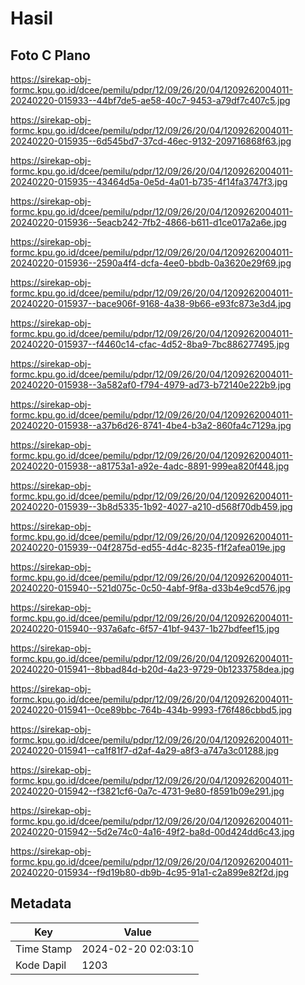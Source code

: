 # Hasil

## Foto C Plano

https://sirekap-obj-formc.kpu.go.id/dcee/pemilu/pdpr/12/09/26/20/04/1209262004011-20240220-015933--44bf7de5-ae58-40c7-9453-a79df7c407c5.jpg

https://sirekap-obj-formc.kpu.go.id/dcee/pemilu/pdpr/12/09/26/20/04/1209262004011-20240220-015935--6d545bd7-37cd-46ec-9132-209716868f63.jpg

https://sirekap-obj-formc.kpu.go.id/dcee/pemilu/pdpr/12/09/26/20/04/1209262004011-20240220-015935--43464d5a-0e5d-4a01-b735-4f14fa3747f3.jpg

https://sirekap-obj-formc.kpu.go.id/dcee/pemilu/pdpr/12/09/26/20/04/1209262004011-20240220-015936--5eacb242-7fb2-4866-b611-d1ce017a2a6e.jpg

https://sirekap-obj-formc.kpu.go.id/dcee/pemilu/pdpr/12/09/26/20/04/1209262004011-20240220-015936--2590a4f4-dcfa-4ee0-bbdb-0a3620e29f69.jpg

https://sirekap-obj-formc.kpu.go.id/dcee/pemilu/pdpr/12/09/26/20/04/1209262004011-20240220-015937--bace906f-9168-4a38-9b66-e93fc873e3d4.jpg

https://sirekap-obj-formc.kpu.go.id/dcee/pemilu/pdpr/12/09/26/20/04/1209262004011-20240220-015937--f4460c14-cfac-4d52-8ba9-7bc886277495.jpg

https://sirekap-obj-formc.kpu.go.id/dcee/pemilu/pdpr/12/09/26/20/04/1209262004011-20240220-015938--3a582af0-f794-4979-ad73-b72140e222b9.jpg

https://sirekap-obj-formc.kpu.go.id/dcee/pemilu/pdpr/12/09/26/20/04/1209262004011-20240220-015938--a37b6d26-8741-4be4-b3a2-860fa4c7129a.jpg

https://sirekap-obj-formc.kpu.go.id/dcee/pemilu/pdpr/12/09/26/20/04/1209262004011-20240220-015938--a81753a1-a92e-4adc-8891-999ea820f448.jpg

https://sirekap-obj-formc.kpu.go.id/dcee/pemilu/pdpr/12/09/26/20/04/1209262004011-20240220-015939--3b8d5335-1b92-4027-a210-d568f70db459.jpg

https://sirekap-obj-formc.kpu.go.id/dcee/pemilu/pdpr/12/09/26/20/04/1209262004011-20240220-015939--04f2875d-ed55-4d4c-8235-f1f2afea019e.jpg

https://sirekap-obj-formc.kpu.go.id/dcee/pemilu/pdpr/12/09/26/20/04/1209262004011-20240220-015940--521d075c-0c50-4abf-9f8a-d33b4e9cd576.jpg

https://sirekap-obj-formc.kpu.go.id/dcee/pemilu/pdpr/12/09/26/20/04/1209262004011-20240220-015940--937a6afc-6f57-41bf-9437-1b27bdfeef15.jpg

https://sirekap-obj-formc.kpu.go.id/dcee/pemilu/pdpr/12/09/26/20/04/1209262004011-20240220-015941--8bbad84d-b20d-4a23-9729-0b1233758dea.jpg

https://sirekap-obj-formc.kpu.go.id/dcee/pemilu/pdpr/12/09/26/20/04/1209262004011-20240220-015941--0ce89bbc-764b-434b-9993-f76f486cbbd5.jpg

https://sirekap-obj-formc.kpu.go.id/dcee/pemilu/pdpr/12/09/26/20/04/1209262004011-20240220-015941--ca1f81f7-d2af-4a29-a8f3-a747a3c01288.jpg

https://sirekap-obj-formc.kpu.go.id/dcee/pemilu/pdpr/12/09/26/20/04/1209262004011-20240220-015942--f3821cf6-0a7c-4731-9e80-f8591b09e291.jpg

https://sirekap-obj-formc.kpu.go.id/dcee/pemilu/pdpr/12/09/26/20/04/1209262004011-20240220-015942--5d2e74c0-4a16-49f2-ba8d-00d424dd6c43.jpg

https://sirekap-obj-formc.kpu.go.id/dcee/pemilu/pdpr/12/09/26/20/04/1209262004011-20240220-015934--f9d19b80-db9b-4c95-91a1-c2a899e82f2d.jpg


## Metadata

| Key        | Value               |
| ---------- | ------------------- |
| Time Stamp | 2024-02-20 02:03:10 |
| Kode Dapil | 1203                |




